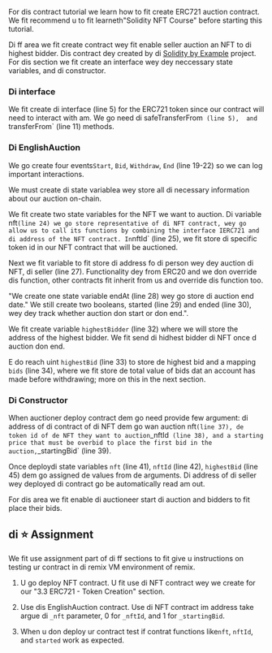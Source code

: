 For dis contract tutorial we learn how to fit create ERC721 auction contract.
We fit recommend u to fit learneth"Solidity NFT Course" before starting this tutorial.

Di ff area we fit create contract wey fit enable seller auction an NFT to di highest bidder. Dis contract dey created by di <a href="https://solidity-by-example.org/app/english-auction/" target="_blank">Solidity by Example</a> project. For dis section we fit create an interface wey dey neccessary state variables, and di constructor.

### Di interface

We fit create di interface (line 5) for the ERC721 token since our contract will need to interact with am. We go need di safeTransferFrom` (line 5),  and` transferFrom\` (line 11) methods.

### Di EnglishAuction

We go create four events`Start`, `Bid`, `Withdraw`, `End` (line 19-22) so we can log important interactions.

We must create di state variablea wey store all di necessary information about our auction on-chain.

We fit create two state variables for the NFT we want to auction. Di variable nft`(line 24) we go store representative of di NFT contract, wey go allow us to call its functions by combining the interface IERC721 and di address of the NFT contract.
In`nftId\` (line 25), we fit store di specific token id in our NFT contract that will be auctioned.

Next we fit variable to fit store di address fo di person wey dey auction di NFT, di seller (line 27).
Functionality dey from ERC20 and we don override dis function, other contracts fit inherit from us and override dis function too.

"We create one state variable endAt (line 28) wey go store di auction end date."
We still create two booleans, started (line 29) and ended (line 30), wey dey track whether auction don start or don end.".

We fit create variable `highestBidder` (line 32) where we will store the address of the highest bidder. We fit send di hidhest bidder di NFT once d auction don end.

E do reach uint `highestBid` (line 33) to store de highest bid and a mapping `bids` (line 34), where we fit store de total value of bids dat an account has made before withdrawing; more on this in the next section.

### Di Constructor

When auctioner deploy contract dem go need provide few argument: di address of di contract of di NFT dem go wan auction nft`(line 37), de token id of de NFT they want to auction`_nftId` (line 38), and a starting price that must be overbid to place the first bid in the auction,`_startingBid\` (line 39).

Once deploydi state variables `nft` (line 41), `nftId` (line 42), `highestBid` (line 45) dem go assigned de values from de arguments. Di address of di seller wey deployed di contract go be automatically read am out.

For dis area we fit enable di auctioneer start di auction and bidders to fit place their bids.

## di ⭐️ Assignment

We fit use assignment part of di ff sections to fit give u instructions on testing ur contract in di remix VM environment of remix.

1. U go deploy NFT contract. U fit use di NFT contract wey we create for our "3.3 ERC721 - Token Creation" section.

2. Use dis EnglishAuction contract. Use di NFT contract im address take argue di `_nft` parameter, 0 for `_nftId`, and 1 for `_startingBid`.

3. When u don deploy ur contract test if contrat functions like`nft`, `nftId`, and `started` work as expected.